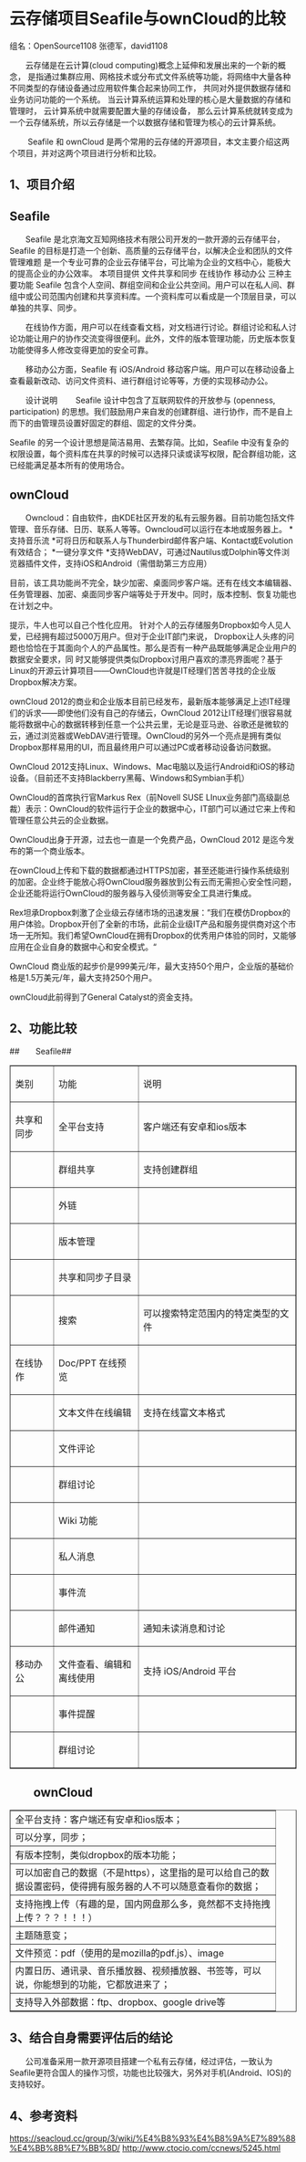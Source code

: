 ﻿# 云存储项目Seafile与ownCloud的比较 #

  组名：OpenSource1108  张德军，david1108
 
&emsp;&emsp;云存储是在云计算(cloud computing)概念上延伸和发展出来的一个新的概念，
是指通过集群应用、网格技术或分布式文件系统等功能，将网络中大量各种不同类型的存储设备通过应用软件集合起来协同工作，
共同对外提供数据存储和业务访问功能的一个系统。 当云计算系统运算和处理的核心是大量数据的存储和管理时，
云计算系统中就需要配置大量的存储设备，
那么云计算系统就转变成为一个云存储系统，所以云存储是一个以数据存储和管理为核心的云计算系统。

&emsp;&emsp;    Seafile 和  ownCloud 是两个常用的云存储的开源项目，本文主要介绍这两个项目，并对这两个项目进行分析和比较。

## 1、项目介绍
## Seafile ##
&emsp;&emsp;Seafile 是北京海文互知网络技术有限公司开发的一款开源的云存储平台，Seafile 的目标是打造一个创新、高质量的云存储平台，以解决企业和团队的文件管理难题
是一个专业可靠的企业云存储平台，可比喻为企业的文档中心，能极大的提高企业的办公效率。
本项目提供
文件共享和同步
在线协作
移动办公
三种主要功能
Seafile 包含个人空间、群组空间和企业公共空间。用户可以在私人间、群组中或公司范围内创建和共享资料库。一个资料库可以看成是一个顶层目录，可以单独的共享、同步。

&emsp;&emsp;在线协作方面，用户可以在线查看文档，对文档进行讨论。群组讨论和私人讨论功能让用户的协作交流变得很便利。此外，文件的版本管理功能，历史版本恢复功能使得多人修改变得更加的安全可靠。

&emsp;&emsp;移动办公方面，Seafile 有 iOS/Android 移动客户端。用户可以在移动设备上查看最新改动、访问文件资料、进行群组讨论等等，方便的实现移动办公。

&emsp;&emsp;设计说明
&emsp;&emsp;Seafile 设计中包含了互联网软件的开放参与 (openness, participation) 的思想。我们鼓励用户来自发的创建群组、进行协作，而不是自上而下的由管理员设置好固定的群组、固定的文件分类。

Seafile 的另一个设计思想是简洁易用、去繁存简。比如，Seafile 中没有复杂的权限设置，每个资料库在共享的时候可以选择只读或读写权限，配合群组功能，这已经能满足基本所有的使用场合。



## ownCloud ##

&emsp;&emsp;Owncloud：自由软件，由KDE社区开发的私有云服务器。目前功能包括文件管理、音乐存储、日历、联系人等等。Owncloud可以运行在本地或服务器上。
*支持音乐流
*可将日历和联系人与Thunderbird邮件客户端、Kontact或Evolution有效结合；
*一键分享文件
*支持WebDAV，可通过Nautilus或Dolphin等文件浏览器插件文件，支持iOS和Android（需借助第三方应用）

目前，该工具功能尚不完全，缺少加密、桌面同步客户端。还有在线文本编辑器、任务管理器、加密、桌面同步客户端等处于开发中。同时，版本控制、恢复功能也在计划之中。

提示，牛人也可以自己个性化应用。
针对个人的云存储服务Dropbox如今人见人爱，已经拥有超过5000万用户。但对于企业IT部门来说，
Dropbox让人头疼的问题也恰恰在于其面向个人的产品属性。那么是否有一种产品既能够满足企业用户的数据安全要求，同
时又能够提供类似Dropbox讨用户喜欢的漂亮界面呢？基于Linux的开源云计算项目——OwnCloud也许就是IT经理们苦苦寻找的企业版Dropbox解决方案。

ownCloud 2012的商业和企业版本目前已经发布，最新版本能够满足上述IT经理们的诉求——即使他们没有自己的存储云，OwnCloud 2012让IT经理们很容易就能将数据中心的数据转移到任意一个公共云里，无论是亚马逊、谷歌还是微软的云，通过浏览器或WebDAV进行管理。OwnCloud的另外一个亮点是拥有类似Dropbox那样易用的UI，而且最终用户可以通过PC或者移动设备访问数据。

OwnCloud 2012支持Linux、Windows、Mac电脑以及运行Android和iOS的移动设备。（目前还不支持Blackberry黑莓、Windows和Symbian手机）

OwnCloud的首席执行官Markus Rex（前Novell SUSE LInux业务部门高级副总裁）表示：OwnCloud的软件运行于企业的数据中心，IT部门可以通过它来上传和管理任意公共云的企业数据。

OwnCloud出身于开源，过去也一直是一个免费产品，OwnCloud 2012 是迄今发布的第一个商业版本。

在ownCloud上传和下载的数据都通过HTTPS加密，甚至还能进行操作系统级别的加密。企业终于能放心将OwnCloud服务器放到公有云而无需担心安全性问题，企业还能将运行OwnCloud的服务器与入侵侦测等安全工具进行集成。

Rex坦承Dropbox刺激了企业级云存储市场的迅速发展：”我们在模仿Dropbox的用户体验。Dropbox开创了全新的市场，此前企业级IT产品和服务提供商对这个市场一无所知。我们希望OwnCloud在拥有Dropbox的优秀用户体验的同时，又能够应用在企业自身的数据中心和安全模式。“

OwnCloud 商业版的起步价是999美元/年，最大支持50个用户，企业版的基础价格是1.5万美元/年，最大支持250个用户。

ownCloud此前得到了General Catalyst的资金支持。



## 2、功能比较 ##

##&emsp;&emsp;Seafile##
<table border=1>
  <tr>
    <td width="68" valign="center" ><p >类别 </p></td>
    <td width="141" valign="center" ><p >功能 </p></td>
    <td width="286" valign="center" ><p >说明 </p></td>
  </tr>
  <tr>
    <td width="68" valign="center" ><p >共享和同步 </p></td>
    <td width="141" valign="center" ><p >全平台支持 </p></td>
    <td width="286" valign="center" ><p >客户端还有安卓和ios版本 </p></td>
  </tr>
  <tr>
    <td width="68" valign="center" ><p >&nbsp;</p></td>
    <td width="141" valign="center" ><p >群组共享 </p></td>
    <td width="286" valign="center" ><p >支持创建群组 </p></td>
  </tr>
  <tr>
    <td width="68" valign="center" ><p >&nbsp;</p></td>
    <td width="141" valign="center" ><p >外链 </p></td>
    <td width="286" valign="center" ><p >&nbsp;</p></td>
  </tr>
  <tr>
    <td width="68" valign="center" ><p >&nbsp;</p></td>
    <td width="141" valign="center" ><p >版本管理 </p></td>
    <td width="286" valign="center" ><p >&nbsp;</p></td>
  </tr>
  <tr>
    <td width="68" valign="center" ><p >&nbsp;</p></td>
    <td width="141" valign="center" ><p >共享和同步子目录 </p></td>
    <td width="286" valign="center" ><p >&nbsp;</p></td>
  </tr>
  <tr>
    <td width="68" valign="center" ><p >&nbsp;</p></td>
    <td width="141" valign="center" ><p >搜索 </p></td>
    <td width="286" valign="center" ><p >可以搜索特定范围内的特定类型的文件 </p></td>
  </tr>
  <tr>
    <td width="68" valign="center" ><p >在线协作 </p></td>
    <td width="141" valign="center" ><p >Doc/PPT&nbsp;在线预览 </p></td>
    <td width="286" valign="center" ><p >&nbsp;</p></td>
  </tr>
  <tr>
    <td width="68" valign="center" ><p >&nbsp;</p></td>
    <td width="141" valign="center" ><p >文本文件在线编辑 </p></td>
    <td width="286" valign="center" ><p >支持在线富文本格式 </p></td>
  </tr>
  <tr>
    <td width="68" valign="center" ><p >&nbsp;</p></td>
    <td width="141" valign="center" ><p >文件评论 </p></td>
    <td width="286" valign="center" ><p >&nbsp;</p></td>
  </tr>
  <tr>
    <td width="68" valign="center" ><p >&nbsp;</p></td>
    <td width="141" valign="center" ><p >群组讨论 </p></td>
    <td width="286" valign="center" ><p >&nbsp;</p></td>
  </tr>
  <tr>
    <td width="68" valign="center" ><p >&nbsp;</p></td>
    <td width="141" valign="center" ><p >Wiki&nbsp;功能 </p></td>
    <td width="286" valign="center" ><p >&nbsp;</p></td>
  </tr>
  <tr>
    <td width="68" valign="center" ><p >&nbsp;</p></td>
    <td width="141" valign="center" ><p >私人消息 </p></td>
    <td width="286" valign="center" ><p >&nbsp;</p></td>
  </tr>
  <tr>
    <td width="68" valign="center" ><p >&nbsp;</p></td>
    <td width="141" valign="center" ><p >事件流 </p></td>
    <td width="286" valign="center" ><p >&nbsp;</p></td>
  </tr>
  <tr>
    <td width="68" valign="center" ><p >&nbsp;</p></td>
    <td width="141" valign="center" ><p >邮件通知 </p></td>
    <td width="286" valign="center" ><p >通知未读消息和讨论 </p></td>
  </tr>
  <tr>
    <td width="68" valign="center" ><p >移动办公 </p></td>
    <td width="141" valign="center" ><p >文件查看、编辑和离线使用 </p></td>
    <td width="286" valign="center" ><p >支持&nbsp;iOS/Android&nbsp;平台 </p></td>
  </tr>
  <tr>
    <td width="68" valign="center" ><p >&nbsp;</p></td>
    <td width="141" valign="center" ><p >事件提醒 </p></td>
    <td width="286" valign="center" ><p >&nbsp;</p></td>
  </tr>
  <tr>
    <td width="68" valign="center" ><p >&nbsp;</p></td>
    <td width="141" valign="center" ><p >群组讨论 </p></td>
    <td width="286" valign="center" ><p >&nbsp;</p></td>
  </tr>
</table>


## &emsp;&emsp;ownCloud ##

<table width="459" border="1">
  <tr>
    <td width="449">全平台支持：客户端还有安卓和ios版本；</td>
  </tr>

  <tr>
    <td>可以分享，同步；</td>
  </tr>
  <tr>
    <td>有版本控制，类似dropbox的版本功能；</td>
  </tr>
  <tr>
    <td>可以加密自己的数据（不是https），这里指的是可以给自己的数据设置密码，使得拥有服务器的人不可以随意查看你的数据；</td>
  </tr>
  <tr>
    <td>支持拖拽上传（有趣的是，国内网盘那么多，竟然都不支持拖拽上传？？？！！！）</td>
  </tr>
  <tr>
    <td>主题随意变；</td>
  </tr>
  <tr>
    <td>文件预览：pdf（使用的是mozilla的pdf.js）、image</td>
  </tr>
  <tr>
    <td>内置日历、通讯录、音乐播放器、视频播放器、书签等，可以说，你能想到的功能，它都放进来了；</td>
  </tr>
  <tr>
    <td>支持导入外部数据：ftp、dropbox、google drive等</td>
  </tr>
</table>




## 3、结合自身需要评估后的结论 ##

&emsp;&emsp;公司准备采用一款开源项目搭建一个私有云存储，经过评估，一致认为Seafile更符合国人的操作习惯，功能也比较强大，另外对手机(Android、IOS)的支持较好。

 
## 4、参考资料 ##

https://seacloud.cc/group/3/wiki/%E4%B8%93%E4%B8%9A%E7%89%88%E4%BB%8B%E7%BB%8D/
http://www.ctocio.com/ccnews/5245.html
